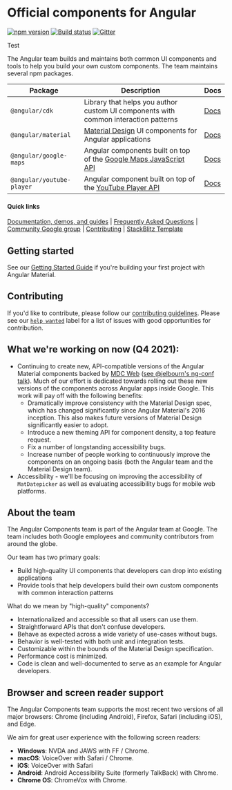 # Official components for Angular
[![npm version](https://badge.fury.io/js/%40angular%2Fcdk.svg)](https://www.npmjs.com/package/@angular/cdk)
[![Build status](https://circleci.com/gh/angular/components.svg?style=svg)](https://circleci.com/gh/angular/components)
[![Gitter](https://badges.gitter.im/angular/components.svg)](https://gitter.im/angular/material2?utm_source=badge&utm_medium=badge&utm_campaign=pr-badge)


Test

The Angular team builds and maintains both common UI components and tools to help you build your
own custom components. The team maintains several npm packages.

| Package                   | Description                                                                         | Docs             |
| ------------------------- | ----------------------------------------------------------------------------------- | ---------------- |
| `@angular/cdk`            | Library that helps you author custom UI components with common interaction patterns | [Docs][cdk-docs] |
| `@angular/material`       | [Material Design][] UI components for Angular applications                          | [Docs][mat-docs] |
| `@angular/google-maps`    | Angular components built on top of the [Google Maps JavaScript API][]               | [Docs][map-docs] |
| `@angular/youtube-player` | Angular component built on top of the [YouTube Player API][]                        | [Docs][ytp-docs] |


#### Quick links
[Documentation, demos, and guides][mat-docs] |
[Frequently Asked Questions](FAQ.md) |
[Community Google group](https://groups.google.com/forum/#!forum/angular-material2) |
[Contributing](https://github.com/angular/components/blob/main/CONTRIBUTING.md) |
[StackBlitz Template](https://stackblitz.com/fork/components-issue)

## Getting started

See our [Getting Started Guide][getting-started] if you're building your first project with Angular
Material.


## Contributing

If you'd like to contribute, please follow our [contributing guidelines][contributing]. Please see
our [`help wanted`][help-wanted] label for a list of issues with good opportunities for
contribution.

## What we're working on now (Q4 2021):
* Continuing to create new, API-compatible versions of the Angular Material components backed by
[MDC Web][] ([see @jelbourn's ng-conf talk](https://youtu.be/4EXQKP-Sihw?t=891)). Much of our effort
is dedicated towards rolling out these new versions of the components across Angular apps
inside Google. This work will pay off with the following benefits:
  * Dramatically improve consistency with the Material Design spec, which has changed significantly
    since Angular Material's 2016 inception. This also makes future versions of Material Design
    significantly easier to adopt.
  * Introduce a new theming API for component density, a top feature request.
  * Fix a number of longstanding accessibility bugs.
  * Increase number of people working to continuously improve the components on an ongoing basis
    (both the Angular team and the Material Design team).
* Accessibility - we'll be focusing on improving the accessibility of `MatDatepicker` as well as
evaluating accessibility bugs for mobile web platforms.


## About the team
The Angular Components team is part of the Angular team at Google. The team includes both Google
employees and community contributors from around the globe.

Our team has two primary goals:
* Build high-quality UI components that developers can drop into existing applications 
* Provide tools that help developers build their own custom components with common interaction
patterns


What do we mean by "high-quality" components?
* Internationalized and accessible so that all users can use them.
* Straightforward APIs that don't confuse developers.
* Behave as expected across a wide variety of use-cases without bugs.
* Behavior is well-tested with both unit and integration tests.
* Customizable within the bounds of the Material Design specification.
* Performance cost is minimized.
* Code is clean and well-documented to serve as an example for Angular developers.

## Browser and screen reader support
The Angular Components team supports the most recent two versions of all major browsers:
Chrome (including Android), Firefox, Safari (including iOS), and  Edge.

We aim for great user experience with the following screen readers:
* **Windows**: NVDA and JAWS with FF / Chrome.
* **macOS**: VoiceOver with Safari / Chrome.
* **iOS**: VoiceOver with Safari
* **Android**: Android Accessibility Suite (formerly TalkBack) with Chrome.
* **Chrome OS**: ChromeVox with Chrome.


[Material Design]: https://material.io
[Google Maps JavaScript API]: https://developers.google.com/maps/documentation/javascript/tutorial
[YouTube Player API]: https://developers.google.com/youtube/iframe_api_reference
[MDC Web]: https://github.com/material-components/material-components-web/
[cdk-docs]: https://material.angular.io/cdk/categories
[mat-docs]: https://material.angular.io
[map-docs]: https://github.com/angular/components/blob/main/src/google-maps/README.md
[ytp-docs]: https://github.com/angular/components/blob/main/src/youtube-player/README.md
[getting-started]: https://material.angular.io/guide/getting-started
[contributing]: https://github.com/angular/components/blob/main/CONTRIBUTING.md
[help-wanted]: https://github.com/angular/components/issues?q=is%3Aissue+is%3Aopen+label%3A%22help+wanted%22
